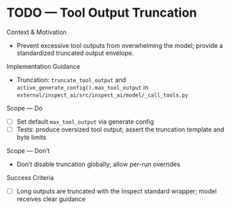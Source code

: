# TODO — Tool Output Truncation

Context & Motivation
- Prevent excessive tool outputs from overwhelming the model; provide a standardized truncated output envelope.

Implementation Guidance
- Truncation: `truncate_tool_output` and `active_generate_config().max_tool_output` in `external/inspect_ai/src/inspect_ai/model/_call_tools.py`

Scope — Do
- [ ] Set default `max_tool_output` via generate config
- [ ] Tests: produce oversized tool output; assert the truncation template and byte limits

Scope — Don’t
- Don’t disable truncation globally; allow per-run overrides

Success Criteria
- [ ] Long outputs are truncated with the Inspect standard wrapper; model receives clear guidance
